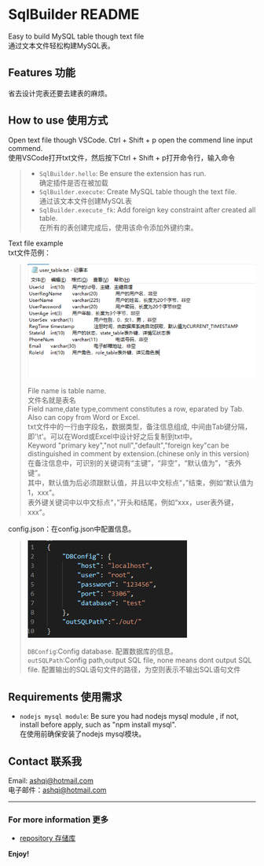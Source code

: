 # SqlBuilder README
Easy to build MySQL table though text file  
通过文本文件轻松构建MySQL表。

## Features 功能
省去设计完表还要去建表的麻烦。

## How to use 使用方式
Open text file though VSCode. Ctrl + Shift + p open the commend line input commend.  
使用VSCode打开txt文件，然后按下Ctrl + Shift + p打开命令行，输入命令
>* `SqlBuilder.hello`: Be ensure the extension has run.  
>确定插件是否在被加载
>* `SqlBuilder.execute`: Create MySQL table though the text file.  
>通过该文本文件创建MySQL表
>* `SqlBuilder.execute_fk`: Add foreign key constraint after created all table.  
>在所有的表创建完成后，使用该命令添加外键约束。

Text file example  
txt文件范例：  
  
>![Image text](./md/md_text_examp.bmp)  
>  
>File name is table name.  
>文件名就是表名  
>Field name,date type,comment constitutes a row, eparated by Tab. Also can copy from Word or Excel.  
>txt文件中的一行由字段名，数据类型，备注信息组成, 中间由Tab键分隔，即'\t'。可以在Word或Excel中设计好之后复制到txt中。  
>Keyword "primary key","not null","default","foreign key"can be distinguished in comment by extension.(chinese only in this version)  
>在备注信息中，可识别的关键词有“主键”，“非空”，“默认值为”，“表外键”。  
>其中，默认值为后必须跟默认值，并且以中文标点“，”结束，例如“默认值为1，xxx”。  
>表外键关键词中以中文标点“，”开头和结尾，例如“xxx，user表外键，xxx”。

config.json：在config.json中配置信息。
> ![Image text](./md/md_cfg_examp.bmp)  
>  
>`DBConfig`:Config database. 配置数据库的信息。  
>`outSQLPath`:Config path,output SQL file, none means dont output SQL file. 配置输出的SQL语句文件的路径，为空则表示不输出SQL语句文件

## Requirements 使用需求
* `nodejs mysql module`: Be sure you had nodejs mysql module , if not, install before apply, such as "npm install mysql".  
   在使用前确保安装了nodejs mysql模块。

## Contact 联系我

Email: ashqi@hotmail.com  
电子邮件：ashqi@hotmail.com

-----------------------------------------------------------------------------------------------------------
### For more information 更多

* [repository 存储库](https://github.com/Syclight/SQLBuilder.git)

**Enjoy!**
